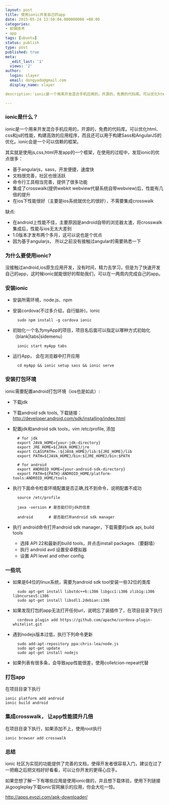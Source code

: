 ```yaml
---
layout: post
title: 使用ionic开发自己的app 
date: 2015-05-24 13:50:04.000000000 +08:00
categories:
- 前端技术
- app
tags: [ubuntu]
status: publish
type: post
published: true
meta:
  _edit_last: '1'
  views: '2'
author:
  login: slayer
  email: dongyado@gmail.com
  display_name: slayer

description:'ionic是一个用来开发混合手机应用的，开源的，免费的代码库。可以优化html、css和js的性能，构建高效的应用程序，而且还可以用于构建Sass和AngularJS的优化。ionic会是一个可以信赖的框架。'

---
```


### ionic是什么？

ionic是一个用来开发混合手机应用的，开源的，免费的代码库。可以优化html、css和js的性能，构建高效的应用程序，而且还可以用于构建Sass和AngularJS的优化。ionic会是一个可以信赖的框架。

其实就是使用js,css,html开发app的一个框架，在使用的过程中，发现ionic的优点很多：

* 基于angularjs，sass，开发便捷，速度快
* 文档很完善，社区也很活跃
* 命令行工具相当完善，提供了很多功能
* 集成了crosswalk(提供webkit webview代替系统自带webview)后，性能有几倍的提升
* 在ios下性能很好（主要是ios系统就优化的很好），不需要集成crosswalk

缺点:

* 在android上性能不佳，主要原因是android自带的浏览器太渣，将crosswalk集成后，性能与ios无太大差别
* 1.0版本才发布两个多月，这可以说也是个优点
* 因为基于angularjs， 所以之前没有接触过angular的需要熟悉一下


### 为什么要使用ionic?

没接触过android,ios原生应用开发，没有时间，精力去学习，但是为了快速开发自己的app，这时候ionic就能很好的帮助我们，可以在一两周内完成自己的app。

### 安装ionic

* 安装所需环境，node.js、npm
* 安装cordova(不过多介绍，自行脑补)，ionic
    
        sudo npm install -g cordova ionic

* 初始化一个名为myApp的项目，项目名后面可以指定以哪种方式初始化（blank|tabs|sidemenu）

        ionic start myApp tabs

* 运行App， 会在浏览器中打开应用
    
        cd myApp && ionic setup sass && ionic serve

### 安装打包环境
    
ionic需要配置android打包环境（ios也是如此）:

* 下载jdk
* 下载android sdk tools, 下载链接：http://developer.android.com/sdk/installing/index.html
* 配置jdk和android sdk tools，vim /etc/profile, 添加

        # for jdk
        export JAVA_HOME={your-jdk-directory}
        export JRE_HOME=${JAVA_HOME}/jre
        export CLASSPATH=.:${JAVA_HOME}/lib:${JRE_HOME}/lib
        export PATH=${JAVA_HOME}/bin:${JRE_HOME}/bin:$PATH

        # for android
        export ANDROID_HOME={your-android-sdk-directory}
        export PATH=${PATH}:ANDROID_HOME/platform-tools:ANDROID_HOME/tools

* 执行下面命令检查环境配置是否正确,找不到命令，说明配置不成功

        source /etc/profile

        java -version # 是否能打印jdk的信息

        android       # 是否能打开android sdk manager


* 执行 android命令打开android sdk manager，下载需要的sdk api, build tools
    
    * 选择 API 22和最新的build tools，并点击install packages.（要翻墙）
    * 执行 android avd 设置安卓模拟器
    * 设置 API level and other config.

### 一些坑

* 如果是64位的linux系统，需要为android sdk tool安装一些32位的类库

        sudo apt-get install libstdc++6:i386 libgcc1:i386 zlib1g:i386 libncurses5:i386
        sudo apt-get install libsdl1.2debian:i386

* 如果发现打包的app无法打开任何url，说明忘了装插件了，在项目目录下执行

        cordova plugin add https://github.com/apache/cordova-plugin-whitelist.git

* 遇到nodejs版本过低，执行下列命令更新

        sudo add-apt-repository ppa:chris-lea/node.js
        sudo apt-get update
        sudo apt-get install nodejs

* 如果列表有很多条，会导致app性能很差，使用colletcion-repeat代替

### 打包app
    
在项目目录下执行

    ionic platform add android
    ionic build android

### 集成crosswalk， 让app性能提升几倍      

在项目目录下执行，如果添加不上，使用root执行

    ionic browser add crosswalk 


### 总结
    
ionic 社区为实现的功能提供了完善的文档，使得开发者很容易入门，建议在过了一把瘾之后把文档好好看看，可以让你开发的更得心应手。

如果您想了解一下有哪些应用是使用ionic做的，并且想下载体验，使用下列链接从googleplay下载ionic官网展示的应用，你会大吃一惊。

http://apps.evozi.com/apk-downloader/
